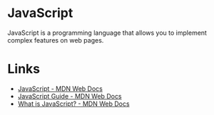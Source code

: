 # JavaScript

JavaScript is a programming language that allows you to implement complex features on web pages.

# Links

- [JavaScript - MDN Web Docs](https://developer.mozilla.org/en-US/docs/Web/JavaScript)
- [JavaScript Guide - MDN Web Docs](https://developer.mozilla.org/en-US/docs/Web/JavaScript/Guide)
- [What is JavaScript? - MDN Web Docs](https://developer.mozilla.org/en-US/docs/Learn/JavaScript/First_steps/What_is_JavaScript)
